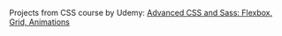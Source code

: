 Projects from CSS course by Udemy: [Advanced CSS and Sass: Flexbox, Grid, Animations](https://www.udemy.com/course/advanced-css-and-sass/)